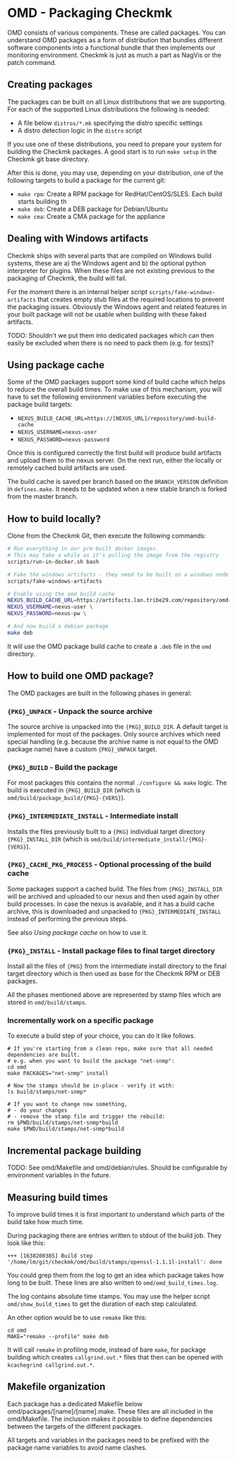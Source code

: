 # OMD - Packaging Checkmk

OMD consists of various components. These are called packages. You can
understand OMD packages as a form of distribution that bundles different
software components into a functional bundle that then implements our monitoring
environment. Checkmk is just as much a part as NagVis or the patch command.

## Creating packages

The packages can be built on all Linux distributions that we are supporting.
For each of the supported Linux distributions the following is needed:

- A file below `distros/*.mk` specifying the distro specific settings
- A distro detection logic in the `distro` script

If you use one of these distributions, you need to prepare your system for
building the Checkmk packages. A good start is to run `make setup` in the
Checkmk git base directory.

After this is done, you may use, depending on your distribution, one of the
following targets to build a package for the current git:

- `make rpm`: Create a RPM package for RedHat/CentOS/SLES. Each build starts
  building th
- `make deb`: Create a DEB package for Debian/Ubuntu
- `make cma`: Create a CMA package for the appliance

## Dealing with Windows artifacts

Checkmk ships with several parts that are compiled on Windows build systems,
these are a) the Windows agent and b) the optional python interpreter for
plugins. When these files are not existing previous to the packaging of Checkmk,
the build will fail.

For the moment there is an internal helper script
`scripts/fake-windows-artifacts` that creates empty stub files at the required
locations to prevent the packaging issues. Obviously the Windows agent and
related features in your built package will not be usable when building with
these faked artifacts.

TODO: Shouldn't we put them into dedicated packages which can then easily be
excluded when there is no need to pack them (e.g. for tests)?

## Using package cache

Some of the OMD packages support some kind of build cache which helps to reduce
the overall build times. To make use of this mechanism, you will have to set the
following environment variables before executing the package build targets:

- `NEXUS_BUILD_CACHE_URL=https://[NEXUS_URL]/repository/omd-build-cache`
- `NEXUS_USERNAME=nexus-user`
- `NEXUS_PASSWORD=nexus-password`

Once this is configured correctly the first build will produce build artifacts
and upload them to the nexus server. On the next run, either the locally or
remotely cached build artifacts are used.

The build cache is saved per branch based on the `BRANCH_VERSION` definition in
`defines.make`. It needs to be updated when a new stable branch is forked from
the master branch.

## How to build locally?

Clone from the Checkmk Git, then execute the following commands:

```bash
# Run everything in our pre-built docker images. 
# This may take a while as it's pulling the image from the registry
scripts/run-in-docker.sh bash  

# Fake the windows artifacts - they need to be built on a windows node
scripts/fake-windows-artifacts

# Enable using the omd build cache
NEXUS_BUILD_CACHE_URL=https://artifacts.lan.tribe29.com/repository/omd-build-cache \
NEXUS_USERNAME=nexus-user \
NEXUS_PASSWORD=nexus-pw \

# And now build a debian package
make deb
```

It will use the OMD package build cache to create a `.deb` file in the `omd`
directory.

## How to build one OMD package?

The OMD packages are built in the following phases in general:

### `{PKG}_UNPACK` - Unpack the source archive

The source archive is unpacked into the `{PKG}_BUILD_DIR`. A default target is
implemented for most of the packages. Only source archives which need special
handling (e.g. because the archive name is not equal to the OMD package name)
have a custom `{PKG}_UNPACK` target.

### `{PKG}_BUILD` - Build the package

For most packages this contains the normal `./configure && make` logic. The
build is executed in `{PKG}_BUILD_DIR` (which is
`omd/build/package_build/{PKG}-{VERS}`).

### `{PKG}_INTERMEDIATE_INSTALL` - Intermediate install

Installs the files previously built to a `{PKG}` individual target directory
`{PKG}_INSTALL_DIR` (which is `omd/build/intermediate_install/{PKG}-{VERS}`).

### `{PKG}_CACHE_PKG_PROCESS` - Optional processing of the build cache

Some packages support a cached build. The files from `{PKG}_INSTALL_DIR` will be
archived and uploaded to our nexus and then used again by other build processes.
In case the nexus is available, and it has a build cache archive, this is
downloaded and unpacked to `{PKG}_INTERMEDIATE_INSTALL` instead of performing
the previous steps.

See also *Using package cache* on how to use it.

### `{PKG}_INSTALL` - Install package files to final target directory

Install all the files of `{PKG}` from the intermediate install directory to the
final target directory which is then used as base for the Checkmk RPM or DEB
packages.

All the phases mentioned above are represented by stamp files which are stored
in `omd/build/stamps`.

### Incrementally work on a specific package

To execute a build step of your choice, you can do it like follows. 

```
# If you're starting from a clean repo, make sure that all needed dependencies are built.
# e.g. when you want to build the package "net-snmp":
cd omd
make PACKAGES="net-snmp" install

# Now the stamps should be in-place - verify it with:
ls build/stamps/net-snmp*

# If you want to change now something,
# - do your changes
# - remove the stamp file and trigger the rebuild:
rm $PWD/build/stamps/net-snmp*build
make $PWD/build/stamps/net-snmp*build
```

## Incremental package building

TODO: See omd/Makefile and omd/debian/rules. Should be configurable by
environment variables in the future.

## Measuring build times

To improve build times it is first important to understand which parts of the
build take how much time.

During packaging there are entries written to stdout of the build job. They look
like this:

```
+++ [1638200385] Build step '/home/lm/git/checkmk/omd/build/stamps/openssl-1.1.1l-install': done
```

You could grep them from the log to get an idea which package takes how long to
be built. These lines are also written to `omd/omd_build_times.log`.

The log contains absolute time stamps. You may use the helper script
`omd/show_build_times` to get the duration of each step calculated.

An other option would be to use `remake` like this:

```
cd omd
MAKE="remake --profile" make deb
```

It will call `remake` in profiling mode, instead of bare `make`, for package
building which creates `callgrind.out.*` files that then can be opened with
`kcachegrind callgrind.out.*`.

## Makefile organization

Each package has a dedicated Makefile below omd/packages/[name]/[name].make.
These files are all included in the omd/Makefile. The inclusion makes it
possible to define dependencies between the targets of the different packages.

All targets and variables in the packages need to be prefixed with the package
name variables to avoid name clashes.
